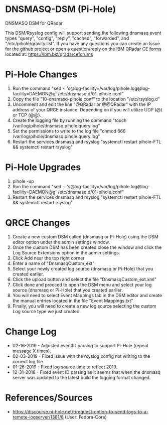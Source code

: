 # DNSMASQ-DSM (Pi-Hole)
DNSMASQ DSM for QRadar

This DSM/Rsyslog config will support sending the following dnsmasq event types "query", "config", "reply", "cached", "forwarded", and "/etc/pihole/gravity.list". If you have any questions you can create an Issue for the github project or open a question/reply on the IBM QRadar CE forms located at: https://ibm.biz/qradarceforums

# Pi-Hole Changes
1. Run the command "sed -i 's@log-facility=\/var\/log\/pihole.log@log-facility=DAEMON@g' /etc/dnsmasq.d/01-pihole.conf"
2. Copy the file "10-dnsmasq-pihole.conf" to the location "/etc/rsyslog.d"
3. Uncomment and edit the line "@QRadar or @@QRadar" with the IP address of your QRCE instance. Depending on if you will utilize UDP (@) or TCP (@@).
4. Create the logging file by running the command "touch /var/log/pihole/dnsmasq.pihole.query.log"
5. Set the permissions to write to the log file "chmod 666 /var/log/pihole/dnsmasq.pihole.query.log"
6. Restart the services dnsmasq and rsyslog "systemctl restart pihole-FTL && systemctl restart rsyslog"

# Pi-Hole Upgrades
1. pihole -up
2. Run the command "sed -i 's@log-facility=\/var\/log\/pihole.log@log-facility=DAEMON@g' /etc/dnsmasq.d/01-pihole.conf"
3. Restart the services dnsmasq and rsyslog "systemctl restart pihole-FTL && systemctl restart rsyslog"

# QRCE Changes
1. Create a new custom DSM called (dnsmasq or Pi-Hole) using the DSM editor option under the admin settings window.
2. Once the custom DSM has been created close the window and click the Log Source Extensions option in the admin settings.
3. Click Add near the top right corner
4. Enter a name of "DnsmasqCustom_ext"
5. Select your newly created log source (dnsmasq or Pi-Hole) that you created earlier.
6. Click the upload button and select the file "DnsmasqCustom_ext.xml"
7. Click done and procced to open the DSM menu and select your log source (dnsmasq or Pi-Hole) that you created earlier.
8. You will need to select Event Mappings tab in the DSM editor and create the manual entries located in the file "Event Mappings.txt"
9. Finally, you will need to create a new log source selecting the custom Log source type we just created.

# Change Log
- 02-16-2019 - Adjusted eventID parsing to support Pi-Hole (repeat message X times).
- 02-03-2019 - Fixed issue with the rsyslog config not writing to the correct log file.
- 01-26-2019 - Fixed log source time to reflect 2019.
- 12-31-2018 - Fixed event ID parsing as it seems that when the dnsmasq server was updated to the latest build the logging format changed.

# References/Sources
- https://discourse.pi-hole.net/t/request-option-to-send-logs-to-a-remote-logserver/1381/8 (User: Fedora-Core)

